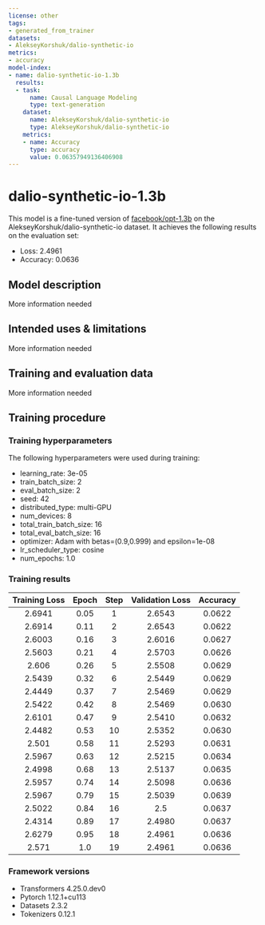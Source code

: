 ```yaml
---
license: other
tags:
- generated_from_trainer
datasets:
- AlekseyKorshuk/dalio-synthetic-io
metrics:
- accuracy
model-index:
- name: dalio-synthetic-io-1.3b
  results:
  - task:
      name: Causal Language Modeling
      type: text-generation
    dataset:
      name: AlekseyKorshuk/dalio-synthetic-io
      type: AlekseyKorshuk/dalio-synthetic-io
    metrics:
    - name: Accuracy
      type: accuracy
      value: 0.06357949136406908
---
```


<!-- This model card has been generated automatically according to the information the Trainer had access to. You
should probably proofread and complete it, then remove this comment. -->

# dalio-synthetic-io-1.3b

This model is a fine-tuned version of [facebook/opt-1.3b](https://huggingface.co/facebook/opt-1.3b) on the AlekseyKorshuk/dalio-synthetic-io dataset.
It achieves the following results on the evaluation set:
- Loss: 2.4961
- Accuracy: 0.0636

## Model description

More information needed

## Intended uses & limitations

More information needed

## Training and evaluation data

More information needed

## Training procedure

### Training hyperparameters

The following hyperparameters were used during training:
- learning_rate: 3e-05
- train_batch_size: 2
- eval_batch_size: 2
- seed: 42
- distributed_type: multi-GPU
- num_devices: 8
- total_train_batch_size: 16
- total_eval_batch_size: 16
- optimizer: Adam with betas=(0.9,0.999) and epsilon=1e-08
- lr_scheduler_type: cosine
- num_epochs: 1.0

### Training results

| Training Loss | Epoch | Step | Validation Loss | Accuracy |
|:-------------:|:-----:|:----:|:---------------:|:--------:|
| 2.6941        | 0.05  | 1    | 2.6543          | 0.0622   |
| 2.6914        | 0.11  | 2    | 2.6543          | 0.0622   |
| 2.6003        | 0.16  | 3    | 2.6016          | 0.0627   |
| 2.5603        | 0.21  | 4    | 2.5703          | 0.0626   |
| 2.606         | 0.26  | 5    | 2.5508          | 0.0629   |
| 2.5439        | 0.32  | 6    | 2.5449          | 0.0629   |
| 2.4449        | 0.37  | 7    | 2.5469          | 0.0629   |
| 2.5422        | 0.42  | 8    | 2.5469          | 0.0630   |
| 2.6101        | 0.47  | 9    | 2.5410          | 0.0632   |
| 2.4482        | 0.53  | 10   | 2.5352          | 0.0630   |
| 2.501         | 0.58  | 11   | 2.5293          | 0.0631   |
| 2.5967        | 0.63  | 12   | 2.5215          | 0.0634   |
| 2.4998        | 0.68  | 13   | 2.5137          | 0.0635   |
| 2.5957        | 0.74  | 14   | 2.5098          | 0.0636   |
| 2.5967        | 0.79  | 15   | 2.5039          | 0.0639   |
| 2.5022        | 0.84  | 16   | 2.5             | 0.0637   |
| 2.4314        | 0.89  | 17   | 2.4980          | 0.0637   |
| 2.6279        | 0.95  | 18   | 2.4961          | 0.0636   |
| 2.571         | 1.0   | 19   | 2.4961          | 0.0636   |


### Framework versions

- Transformers 4.25.0.dev0
- Pytorch 1.12.1+cu113
- Datasets 2.3.2
- Tokenizers 0.12.1
